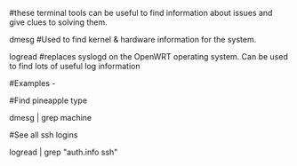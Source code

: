 #these terminal tools can be useful to find information about issues and give clues to solving them.

dmesg
#Used to find kernel & hardware information for the system.

logread 
#replaces syslogd on the OpenWRT operating system. Can be used to find lots of useful log information

#Examples -

#Find pineapple type

dmesg | grep machine

#See all ssh logins

logread | grep "auth.info ssh"
